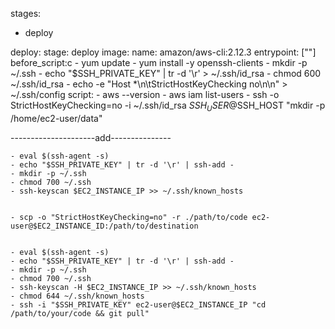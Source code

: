 stages:
  - deploy
    
deploy:
  stage: deploy
  image:
    name: amazon/aws-cli:2.12.3
    entrypoint: [""]
  before_script:c
    - yum update
    - yum install -y openssh-clients
    - mkdir -p ~/.ssh
    - echo "$SSH_PRIVATE_KEY" | tr -d '\r' > ~/.ssh/id_rsa
    - chmod 600 ~/.ssh/id_rsa
    - echo -e "Host *\n\tStrictHostKeyChecking no\n\n" > ~/.ssh/config
  script:
    - aws --version
    - aws iam list-users
    - ssh -o StrictHostKeyChecking=no -i ~/.ssh/id_rsa $SSH_USER@$SSH_HOST "mkdir -p /home/ec2-user/data"



---------------------add---------------

    - eval $(ssh-agent -s)
    - echo "$SSH_PRIVATE_KEY" | tr -d '\r' | ssh-add -
    - mkdir -p ~/.ssh
    - chmod 700 ~/.ssh
    - ssh-keyscan $EC2_INSTANCE_IP >> ~/.ssh/known_hosts


    - scp -o "StrictHostKeyChecking=no" -r ./path/to/code ec2-user@$EC2_INSTANCE_ID:/path/to/destination


    - eval $(ssh-agent -s)
    - echo "$SSH_PRIVATE_KEY" | tr -d '\r' | ssh-add -
    - mkdir -p ~/.ssh
    - chmod 700 ~/.ssh
    - ssh-keyscan -H $EC2_INSTANCE_IP >> ~/.ssh/known_hosts
    - chmod 644 ~/.ssh/known_hosts
    - ssh -i "$SSH_PRIVATE_KEY" ec2-user@$EC2_INSTANCE_IP "cd /path/to/your/code && git pull"

